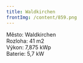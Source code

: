 ```yaml
---
title: Waldkirchen
frontImg: /content/859.png
---
```

<!--StartFragment-->

Město: Waldkirchen\
Rozloha: 41 m2\
Výkon: 7,875 kWp \
Baterie: 5,7 kW

<!--EndFragment-->